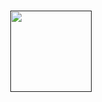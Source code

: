 
<h1 align="center">
    <a href="">
        <img align="" height='130px' src="https://github-readme-stats.vercel.app/api?username=iTzYeXx&hide_title=true&show_icons=true&include_all_commits=true&line_height=21&bg_color=0,EC6C6C,FFD479,FFFC79,73FA79&theme=graywhite"/>
    </a>
</h1>